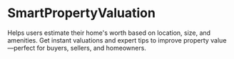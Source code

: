 # SmartPropertyValuation
Helps users estimate their home's worth based on location, size, and amenities. Get instant valuations and expert tips to improve property value—perfect for buyers, sellers, and homeowners.
